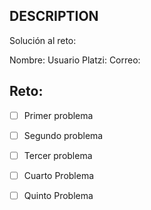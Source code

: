 ## DESCRIPTION

Solución al reto:

Nombre:
Usuario Platzi:
Correo:

## Reto:

- [ ] Primer problema
- [ ] Segundo problema
- [ ] Tercer problema
- [ ] Cuarto Problema
- [ ] Quinto Problema

